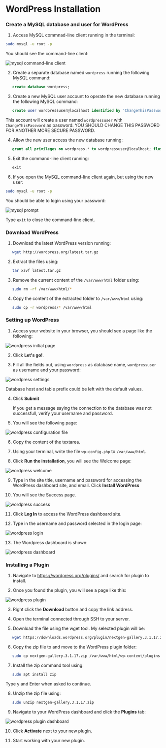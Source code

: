 # WordPress Installation

### Create a MySQL database and user for WordPress

1. Access MySQL commnad-line client running in the terminal:

```bash
sudo mysql -u root -p
```

You should see the command-line client:

![mysql command-line client](images/mysql-clc.png)

2. Create a separate database named `wordpress` running the following MySQL command:

```sql
   create database wordpress;
```

3. Create a new MySQL user account to operate the new database running the following MySQL command:

```sql
   create user wordpressuser@localhost identified by 'ChangeThisPassword';
```

This account will create a user named `wordpressuser` with `ChangeThisPassword` as password. YOU SHOULD CHANGE THIS PASSWORD FOR ANOTHER MORE SECURE PASSWORD.

4. Allow the new user access the new database running:

```sql
   grant all privileges on wordpress.* to wordpressuser@localhost; flush privileges;
```

5. Exit the command-line client running:

```sql
   exit
```

6. If you open the MySQL command-line client again, but using the new user:

```bash
sudo mysql -u root -p
```

You should be able to login using your password:

![mysql prompt](images/mysql-wordpress-user.png)

Type `exit` to close the command-line client.

### Download WordPress

1. Download the latest WordPress version running:

```bash
   wget http://wordpress.org/latest.tar.gz
```

2. Extract the files using:

```bash
   tar xzvf latest.tar.gz
```

3. Remove the current content of the `/var/www/html` folder using:

```bash
   sudo rm -rf /var/www/html/*
```

4. Copy the content of the extracted folder to `/var/www/html` using:

```bash
   sudo cp -r wordpress/* /var/www/html
```

### Setting up WordPress

1. Access your website in your browser, you should see a page like the following:

![wordpress initial page](images/wordpress-initial.png)

2. Click **Let's go!**.

3. Fill all the fields out, using `wordpress` as database name, `wordpressuser` as username and your password:

![wordpress settings](images/wordpress-settings.png)

Database host and table prefix could be left with the default values.

4. Click **Submit**
   
   If you get a message saying the connection to the database was not successfull, verify your username and password.

5. You will see the following page:

![wordpress configuration file](images/wordpress-configuration.png)

6. Copy the content of the textarea.

7. Using your terminal, write the file `wp-config.php` to `/var/www/html`.

8. Click **Run the installation**, you will see the Welcome page:

![wordpress welcome](images/wordpress-welcome.png)

9. Type in the site title, username and password for accessing the WordPress dashboard site, and email. Click **Install WordPress**

10. You will see the Success page.

![wordpress success](images/wordpress-success.png)

11. Click **Log In** to access the WordPress dashboard site.

12. Type in the username and password selected in the login page:

![wordpress login](images/wordpress-login.png)

13. The Wordpress dashboard is shown:

![wordpress dashboard](images/wordpress-dashboard.png)

### Installing a Plugin

1. Navigate to https://wordpress.org/plugins/ and search for plugin to install.

2. Once you found the plugin, you will see a page like this:

![wordpress plugin](images/wordpress-plugin.png)

3. Right click the **Download** button and copy the link address.

4. Open the terminal connected through SSH to your server.

5. Download the file using the wget tool. My selected plugin will be:

```bash
   wget https://downloads.wordpress.org/plugin/nextgen-gallery.3.1.17.zip
```

6. Copy the zip file to and move to the WordPress plugin folder:

```bash
   sudo cp nextgen-gallery.3.1.17.zip /var/www/html/wp-content/plugins && /var/www/html/wp-content/plugins
```

7. Install the zip command tool using: 

```bash
   sudo apt install zip
```

Type y and Enter when asked to continue.

8. Unzip the zip file using: 

```bash
   sudo unzip nextgen-gallery.3.1.17.zip
```

9. Navigate to your WordPress dashboard and click the **Plugins** tab:

![wordpress plugin dashboard](images/wordpress-plugin-dashboard.png)

10. Click **Activate** next to your new plugin.

11. Start working with your new plugin.



